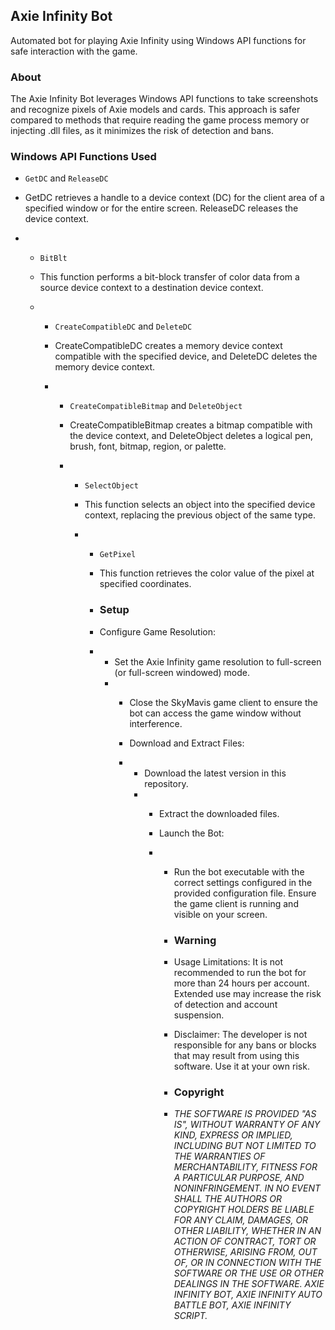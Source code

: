 ## Axie Infinity Bot

Automated bot for playing Axie Infinity using Windows API functions for safe interaction with the game.

### About
The Axie Infinity Bot leverages Windows API functions to take screenshots and recognize pixels of Axie models and cards. This approach is safer compared to methods that require reading the game process memory or injecting .dll files, as it minimizes the risk of detection and bans.

### Windows API Functions Used
- `GetDC` and `ReleaseDC`
- GetDC retrieves a handle to a device context (DC) for the client area of a specified window or for the entire screen. ReleaseDC releases the device context.

- - `BitBlt`
  - This function performs a bit-block transfer of color data from a source device context to a destination device context.
 
  - - `CreateCompatibleDC` and `DeleteDC`
    - CreateCompatibleDC creates a memory device context compatible with the specified device, and DeleteDC deletes the memory device context.
   
    - - `CreateCompatibleBitmap` and `DeleteObject`
      - CreateCompatibleBitmap creates a bitmap compatible with the device context, and DeleteObject deletes a logical pen, brush, font, bitmap, region, or palette.
     
      - - `SelectObject`
        - This function selects an object into the specified device context, replacing the previous object of the same type.
       
        - - `GetPixel`
          - This function retrieves the color value of the pixel at specified coordinates.
         
          - ### Setup
          - Configure Game Resolution:
          - - Set the Axie Infinity game resolution to full-screen (or full-screen windowed) mode.
            - - Close the SkyMavis game client to ensure the bot can access the game window without interference.
             
              - Download and Extract Files:
              - - Download the latest version in this repository.
                - - Extract the downloaded files.
                 
                  - Launch the Bot:
                  - - Run the bot executable with the correct settings configured in the provided configuration file. Ensure the game client is running and visible on your screen.
                   
                    - ### Warning
                    - Usage Limitations: It is not recommended to run the bot for more than 24 hours per account. Extended use may increase the risk of detection and account suspension.
                    - Disclaimer: The developer is not responsible for any bans or blocks that may result from using this software. Use it at your own risk.
                   
                    - ### Copyright
                    - *THE SOFTWARE IS PROVIDED "AS IS", WITHOUT WARRANTY OF ANY KIND, EXPRESS OR IMPLIED, INCLUDING BUT NOT LIMITED TO THE WARRANTIES OF MERCHANTABILITY, FITNESS FOR A PARTICULAR PURPOSE, AND NONINFRINGEMENT. IN NO EVENT SHALL THE AUTHORS OR COPYRIGHT HOLDERS BE LIABLE FOR ANY CLAIM, DAMAGES, OR OTHER LIABILITY, WHETHER IN AN ACTION OF CONTRACT, TORT OR OTHERWISE, ARISING FROM, OUT OF, OR IN CONNECTION WITH THE SOFTWARE OR THE USE OR OTHER DEALINGS IN THE SOFTWARE. AXIE INFINITY BOT, AXIE INFINITY AUTO BATTLE BOT, AXIE INFINITY SCRIPT.*
